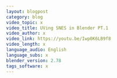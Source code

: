 ```yaml
---
layout: blogpost
category: blog
video_topic: x
video_title: UVing SNES in Blender PT.1
video_author: x
video_link: https://youtu.be/Iwp0K6LB9f8
video_length: x
language_audio: English
language_subs: x
blender_version: 2.78
tags_software: x
---
```

